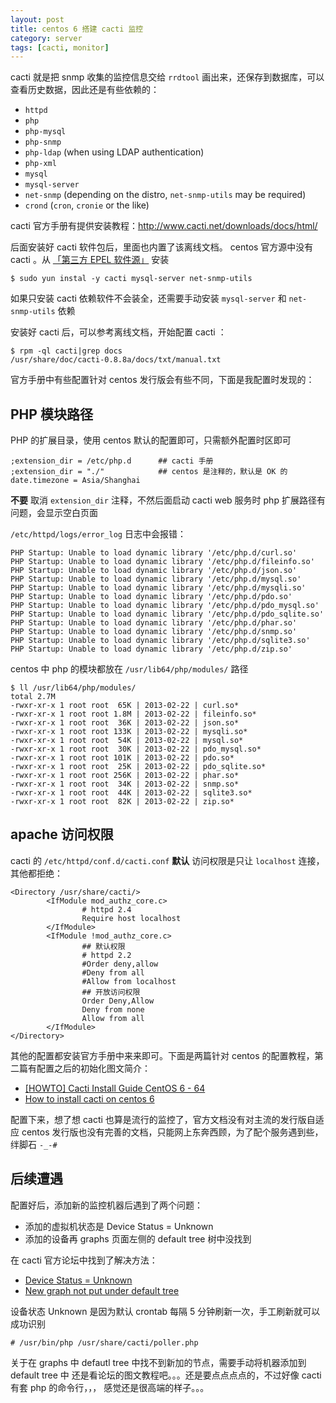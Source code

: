 ```yaml
---
layout: post
title: centos 6 搭建 cacti 监控
category: server
tags: [cacti, monitor]
---
```


cacti 就是把 snmp 收集的监控信息交给 `rrdtool` 画出来，还保存到数据库，可以查看历史数据，因此还是有些依赖的：

- `httpd`
- `php`
- `php-mysql`
- `php-snmp`
- `php-ldap` (when using LDAP authentication)
- `php-xml`
- `mysql`
- `mysql-server`
- `net-snmp` (depending on the distro, `net-snmp-utils` may be required)
- `crond` (`cron`, `cronie` or the like)

cacti 官方手册有提供安装教程：<http://www.cacti.net/downloads/docs/html/>

后面安装好 cacti 软件包后，里面也内置了该离线文档。
centos 官方源中没有 cacti 。从 [「第三方 EPEL 软件源」][1] 安装

[1]: https://fedoraproject.org/wiki/EPEL/zh-cn#.E6.88.91.E6.80.8E.E6.A0.B7.E8.8E.B7.E5.8F.96_EPEL_.E7.9A.84.E8.BD.AF.E4.BB.B6.E5.8C.85.3F

    $ sudo yun instal -y cacti mysql-server net-snmp-utils

如果只安装 cacti 依赖软件不会装全，还需要手动安装 `mysql-server` 和 `net-snmp-utils` 依赖

安装好 cacti 后，可以参考离线文档，开始配置 cacti ：

    $ rpm -ql cacti|grep docs
    /usr/share/doc/cacti-0.8.8a/docs/txt/manual.txt

官方手册中有些配置针对 centos 发行版会有些不同，下面是我配置时发现的：

## PHP 模块路径

PHP 的扩展目录，使用 centos 默认的配置即可，只需额外配置时区即可

    ;extension_dir = /etc/php.d      ## cacti 手册
    ;extension_dir = "./"            ## centos 是注释的，默认是 OK 的
    date.timezone = Asia/Shanghai

**不要** 取消 `extension_dir` 注释，不然后面启动 cacti web 服务时 php 扩展路径有问题，会显示空白页面

`/etc/httpd/logs/error_log` 日志中会报错：

    PHP Startup: Unable to load dynamic library '/etc/php.d/curl.so'
    PHP Startup: Unable to load dynamic library '/etc/php.d/fileinfo.so'
    PHP Startup: Unable to load dynamic library '/etc/php.d/json.so'
    PHP Startup: Unable to load dynamic library '/etc/php.d/mysql.so'
    PHP Startup: Unable to load dynamic library '/etc/php.d/mysqli.so'
    PHP Startup: Unable to load dynamic library '/etc/php.d/pdo.so'
    PHP Startup: Unable to load dynamic library '/etc/php.d/pdo_mysql.so'
    PHP Startup: Unable to load dynamic library '/etc/php.d/pdo_sqlite.so'
    PHP Startup: Unable to load dynamic library '/etc/php.d/phar.so'
    PHP Startup: Unable to load dynamic library '/etc/php.d/snmp.so'
    PHP Startup: Unable to load dynamic library '/etc/php.d/sqlite3.so'
    PHP Startup: Unable to load dynamic library '/etc/php.d/zip.so'

centos 中 php 的模块都放在 `/usr/lib64/php/modules/` 路径

    $ ll /usr/lib64/php/modules/
    total 2.7M
    -rwxr-xr-x 1 root root  65K | 2013-02-22 | curl.so*
    -rwxr-xr-x 1 root root 1.8M | 2013-02-22 | fileinfo.so*
    -rwxr-xr-x 1 root root  36K | 2013-02-22 | json.so*
    -rwxr-xr-x 1 root root 133K | 2013-02-22 | mysqli.so*
    -rwxr-xr-x 1 root root  54K | 2013-02-22 | mysql.so*
    -rwxr-xr-x 1 root root  30K | 2013-02-22 | pdo_mysql.so*
    -rwxr-xr-x 1 root root 101K | 2013-02-22 | pdo.so*
    -rwxr-xr-x 1 root root  25K | 2013-02-22 | pdo_sqlite.so*
    -rwxr-xr-x 1 root root 256K | 2013-02-22 | phar.so*
    -rwxr-xr-x 1 root root  34K | 2013-02-22 | snmp.so*
    -rwxr-xr-x 1 root root  44K | 2013-02-22 | sqlite3.so*
    -rwxr-xr-x 1 root root  82K | 2013-02-22 | zip.so*

## apache 访问权限

cacti 的 `/etc/httpd/conf.d/cacti.conf` **默认** 访问权限是只让 `localhost` 连接，其他都拒绝：

    <Directory /usr/share/cacti/>
            <IfModule mod_authz_core.c>
                    # httpd 2.4
                    Require host localhost
            </IfModule>
            <IfModule !mod_authz_core.c>
                    ## 默认权限
                    # httpd 2.2
                    #Order deny,allow
                    #Deny from all
                    #Allow from localhost
                    ## 开放访问权限
                    Order Deny,Allow
                    Deny from none
                    Allow from all
            </IfModule>
    </Directory>


其他的配置都安装官方手册中来来即可。下面是两篇针对 centos 的配置教程，第二篇有配置之后的初始化图文简介：

- [[HOWTO] Cacti Install Guide CentOS 6 - 64](http://forums.cacti.net/viewtopic.php?f=6&t=49363)
- [How to install cacti on centos 6](http://www.krizna.com/centos/install-cacti-on-centos-6/)

配置下来，想了想 cacti 也算是流行的监控了，官方文档没有对主流的发行版自适应
centos 发行版也没有完善的文档，只能网上东奔西顾，为了配个服务遇到些，绊脚石 `-_-#`

## 后续遭遇

配置好后，添加新的监控机器后遇到了两个问题：

- 添加的虚拟机状态是 Device Status = Unknown
- 添加的设备再 graphs 页面左侧的 default tree 树中没找到

在 cacti 官方论坛中找到了解决方法：

- [Device Status = Unknown](http://forums.cacti.net/about21559.html&highlight=)
- [New graph not put under default tree](http://forums.cacti.net/viewtopic.php?f=21&t=42628)

设备状态 Unknown 是因为默认 crontab 每隔 5 分钟刷新一次，手工刷新就可以成功识别

    # /usr/bin/php /usr/share/cacti/poller.php

关于在 graphs 中 defautl tree 中找不到新加的节点，需要手动将机器添加到 default tree 中
还是看论坛的图文教程吧。。。还是要点点点点的，不过好像 cacti 有套 php 的命令行，，，
感觉还是很高端的样子。。。








